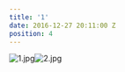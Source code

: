 ```yaml
---
title: '1'
date: 2016-12-27 20:11:00 Z
position: 4
---
```


![1.jpg](/uploads/1.jpg)![2.jpg](/uploads/2.jpg)